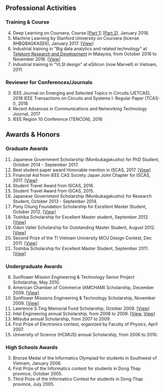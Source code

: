 ## Professional Activities
### Training & Course
  4. Deep Learning on Coursera, Course [[Part 1](https://www.coursera.org/account/accomplishments/certificate/Q3Z4MUYH7AV4)] [[Part 2](https://www.coursera.org/account/accomplishments/certificate/3PXWBCFBXYRH)], January 2018.
  3. Machine Learning by Stanford University on Coursera (license 8HBQ8AGKASE6), January 2017. [[View](https://www.coursera.org/account/accomplishments/certificate/8HBQ8AGKASE6)]
  2. Industrial training in "Big data analytics and related technology" at [Telekom Research and Development](https://www.tmrnd.com.my/) in Malaysia, from October 2016 to November 2016. [[View](https://drive.google.com/file/d/0B2YpuPRpCiHmbWktQzJJcXhKSmM/view?resourcekey=0-tFbD0ky3btlzcyF5PGqWdQ)]
  1. Industrial training in "VLSI design" at eSilicon (now Marvell) in Vietnam, 2011.

### Reviewer for Conferences/Journals
  3. IEEE Journal on Emerging and Selected Topics in Circuits (JETCAS), 2018
    IEEE Transactions on Circuits and Systems I: Regular Paper (TCAS-I), 2018
  2. Recent Advances in Communications and Networking Technology Journal, 2017
  1. IEEE Region 10 Conference (TENCON), 2016


## Awards & Honors
### Graduate Awards
  11. Japanese Government Scholarship (Monbukagakusho) for PhD Student, October 2014 - September 2017.
  10. Best student paper award Honorable mention in ISCAS, 2017. [[View](https://drive.google.com/file/d/0B2YpuPRpCiHmNVU1RmdUTkhvX3M/view?resourcekey=0-vCGGsiyPc5_KKzLACxc6RQ)]
  9. Financial Aid from IEEE CAS Society Japan Joint Chapter for ISCAS, 2017. [[View](https://www.ieee-jp.org/section/tokyo/chapter/CAS-04/web2017.html)] 
  8. Student Travel Award from ISCAS, 2016.
  7. Student Travel Award from ISCAS, 2015.
  6. Japanese Government Scholarship (Monbukagakusho) for Research Student, October 2013 - September 2014.
  5. Pony Chung Foundation Scholarship for Excellent Master Student, October 2012. [[View](https://drive.google.com/file/d/0B2YpuPRpCiHmQzNRSEJnVl9SeGM/edit?resourcekey=0-YZGvVAb0ozavPboRdUQA3g)]
  4. Toshiba Scholarship for Excellent Master student, September 2012. [[View](https://drive.google.com/file/d/0B2YpuPRpCiHmakMwUWpHTGpKdXM/edit?resourcekey=0-ecucyneELXwriIUeccX0Yw)]
  3. Odon Vallet Scholarship for Outstanding Master Student, August 2012. [[View](https://drive.google.com/file/d/0B2YpuPRpCiHmcGVRQ1JfMUdfUVk/edit?resourcekey=0-raDDVbUUhW3qy2ifHldMlA)]
  2. Second Prize of the TI Vietnam University MCU Design Contest, Dec 2011. [[View](https://docs.google.com/file/d/0B2YpuPRpCiHmVE5lc0I2ZExteGs/edit?resourcekey=0-lJ2Ucb3VwmhhOLPcoT4leg)]
  1. Toshiba Scholarship for Excellent Master Student, September 2011. [[View](https://docs.google.com/file/d/0B2YpuPRpCiHmVDVldjV6ZzFoR0E/edit?resourcekey=0-nP3fJCES-sUHv9HLlnA_JQ)]

### Undergraduate Awards
  8. Sunflower Mission Engineering & Technology Senior Project Scholarship, May 2010.
  7. American Chamber of Commerce (AMCHAM) Scholarship, December 2009. [[View](https://docs.google.com/file/d/0B2YpuPRpCiHmeXIydC1mVldBbVk/edit?resourcekey=0-1XQ_KMzG2BT4U_olAknAIw)]
  6. Sunflower Missions Engineering & Technology Scholarship, November 2009. [[View](https://docs.google.com/file/d/0B2YpuPRpCiHmTjlaLWJFeXZzMlk/edit?resourcekey=0-6eMeDbvb0J1Q0hbSi2EUPg)]
  5. Lawrence S.Ting Memorial Fund Scholarship, October 2009. [[View](https://docs.google.com/file/d/0B2YpuPRpCiHmN0F0UndLUXUyb2s/edit?resourcekey=0-ZgW4GmtJHA_3yqzP0L2edg)]
  4. Intel Engineering annual Scholarship, from 2008 to 2009. [[View](https://docs.google.com/file/d/0B2YpuPRpCiHmdVpfZ3BpZ1p2Qms/edit?resourcekey=0-qamnU_1fdlbsGxPP4AhnUA), [View](https://docs.google.com/file/d/0B2YpuPRpCiHmUHEwTExPTXFyRnM/edit?resourcekey=0-tYigNLxSzKTjih-1dTRezQ)]
  3. Mitsuba annual Scholarship, from 2007 to 2009.
  2. First Prize of Electronics contest, organized by Faculty of Physics, April 2007.
  1. University of Science (HCMUS) annual Scholarship, from 2006 to 2010.

### High Schools Awards
  3. Bronze Medal of the Informatics Olympiad for students in Southwest of Vietnam, January 2006.
  2. First Prize of the Informatics contest for students in Dong Thap province, October 2005.
  1. Third Prize of the Informatics Contest for students in Dong Thap province, July 2005.
